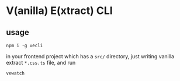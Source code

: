 # V(anilla) E(xtract) CLI

## usage

```
npm i -g vecli
```

in your frontend project which has a `src/` directory, just writing vanilla extract `*.css.ts` file, and run

```
vewatch
```